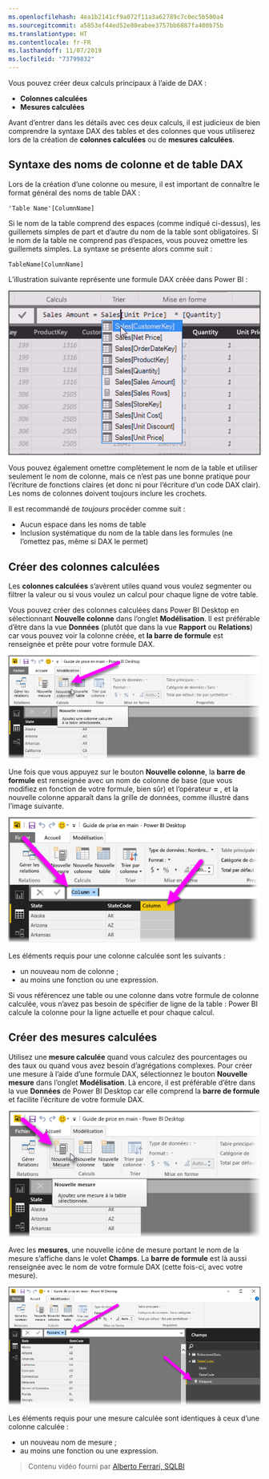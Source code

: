 ```yaml
---
ms.openlocfilehash: 4ea1b2141cf9a072f11a3a62789c7c0ec5b500a4
ms.sourcegitcommit: a5853ef44ed52e80eabee3757bb6887fa400b75b
ms.translationtype: HT
ms.contentlocale: fr-FR
ms.lasthandoff: 11/07/2019
ms.locfileid: "73799832"
---
```

Vous pouvez créer deux calculs principaux à l’aide de DAX :

* **Colonnes calculées**
* **Mesures calculées**

Avant d’entrer dans les détails avec ces deux calculs, il est judicieux de bien comprendre la syntaxe DAX des tables et des colonnes que vous utiliserez lors de la création de **colonnes calculées** ou de **mesures calculées**.

## <a name="dax-table-and-column-name-syntax"></a>Syntaxe des noms de colonne et de table DAX
Lors de la création d’une colonne ou mesure, il est important de connaître le format général des noms de table DAX :

    'Table Name'[ColumnName]

Si le nom de la table comprend des espaces (comme indiqué ci-dessus), les guillemets simples de part et d’autre du nom de la table sont obligatoires. Si le nom de la table ne comprend pas d’espaces, vous pouvez omettre les guillemets simples. La syntaxe se présente alors comme suit :

    TableName[ColumnName]

L’illustration suivante représente une formule DAX créée dans Power BI :

![](media/7-2-dax-calculation-types/dax-calc-types_1.png)

Vous pouvez également omettre complètement le nom de la table et utiliser seulement le nom de colonne, mais ce n’est pas une bonne pratique pour l’écriture de fonctions claires (et donc ni pour l’écriture d’un code DAX clair). Les noms de colonnes doivent toujours inclure les crochets.

Il est recommandé de *toujours* procéder comme suit :

* Aucun espace dans les noms de table
* Inclusion systématique du nom de la table dans les formules (ne l’omettez pas, même si DAX le permet)

## <a name="creating-calculated-columns"></a>Créer des colonnes calculées
Les **colonnes calculées** s’avèrent utiles quand vous voulez segmenter ou filtrer la valeur ou si vous voulez un calcul pour chaque ligne de votre table.

Vous pouvez créer des colonnes calculées dans Power BI Desktop en sélectionnant **Nouvelle colonne** dans l’onglet **Modélisation**. Il est préférable d’être dans la vue **Données** (plutôt que dans la vue **Rapport** ou **Relations**) car vous pouvez voir la colonne créée, et **la barre de formule** est renseignée et prête pour votre formule DAX.

![](media/7-2-dax-calculation-types/dax-calc-types_2a.png)

Une fois que vous appuyez sur le bouton **Nouvelle colonne**, la **barre de formule** est renseignée avec un nom de colonne de base (que vous modifiez en fonction de votre formule, bien sûr) et l’opérateur **=** , et la nouvelle colonne apparaît dans la grille de données, comme illustré dans l’image suivante.

![](media/7-2-dax-calculation-types/dax-calc-types_3.png)

Les éléments requis pour une colonne calculée sont les suivants :

* un nouveau nom de colonne ;
* au moins une fonction ou une expression.

Si vous référencez une table ou une colonne dans votre formule de colonne calculée, vous n’avez pas besoin de spécifier de ligne de la table : Power BI calcule la colonne pour la ligne actuelle et pour chaque calcul.

## <a name="creating-calculated-measures"></a>Créer des mesures calculées
Utilisez une **mesure calculée** quand vous calculez des pourcentages ou des taux ou quand vous avez besoin d’agrégations complexes. Pour créer une mesure à l’aide d’une formule DAX, sélectionnez le bouton **Nouvelle mesure** dans l’onglet **Modélisation**. Là encore, il est préférable d’être dans la vue **Données** de Power BI Desktop car elle comprend la **barre de formule** et facilite l’écriture de votre formule DAX.

![](media/7-2-dax-calculation-types/dax-calc-types_4.png)

Avec les **mesures**, une nouvelle icône de mesure portant le nom de la mesure s’affiche dans le volet **Champs**. La **barre de formule** est là aussi renseignée avec le nom de votre formule DAX (cette fois-ci, avec votre mesure).

![](media/7-2-dax-calculation-types/dax-calc-types_5.png)

Les éléments requis pour une mesure calculée sont identiques à ceux d’une colonne calculée :

* un nouveau nom de mesure ;
* au moins une fonction ou une expression.

> Contenu vidéo fourni par [Alberto Ferrari, SQLBI](https://www.sqlbi.com/learning-dax)
> 
> 

